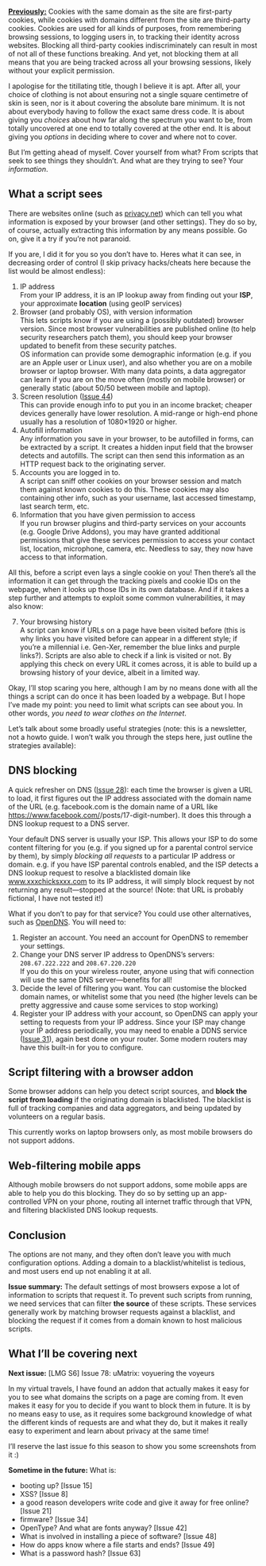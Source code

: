 [**Previously:**](https://buttondown.email/laymansguide/archive/) Cookies with the same domain as the site are first-party cookies, while cookies with domains different from the site are third-party cookies. Cookies are used for all kinds of purposes, from remembering browsing sessions, to logging users in, to tracking their identity across websites. Blocking all third-party cookies indiscriminately can result in most of not all of these functions breaking. And yet, not blocking them at all means that you are being tracked across all your browsing sessions, likely without your explicit permission.

I apologise for the titillating title, though I believe it is apt. After all, your choice of clothing is not about ensuring not a single square centimetre of skin is seen, nor is it about covering the absolute bare minimum. It is not about everybody having to follow the exact same dress code. It is about giving you *choices* about how far along the spectrum you want to be, from totally uncovered at one end to totally covered at the other end. It is about giving you *options* in deciding where to cover and where not to cover.

But I’m getting ahead of myself. Cover yourself from what? From scripts that seek to see things they shouldn’t. And what are they trying to see? Your *information*.

## What a script sees

There are websites online (such as [privacy.net](https://privacy.net)) which can tell you what information is exposed by your browser (and other settings). They do so by, of course, actually extracting this information by any means possible. Go on, give it a try if you’re not paranoid.

If you are, I did it for you so you don’t have to. Heres what it can see, in decreasing order of control (I skip privacy hacks/cheats here because the list would be almost endless):

1. IP address  
   From your IP address, it is an IP lookup away from finding out your **ISP**, your approximate **location** (using geoIP services)
2. Browser (and probably OS), with version information  
   This lets scripts know if you are using a (possibly outdated) browser version. Since most browser vulnerabilities are published online (to help security researchers patch them), you should keep your browser updated to benefit from these security patches.  
   OS information can provide some demographic information (e.g. if you are an Apple user or Linux user), and also whether you are on a mobile browser or laptop browser. With many data points, a data aggregator can learn if you are on the move often (mostly on mobile browser) or generally static (about 50/50 between mobile and laptop).
3. Screen resolution ([Issue 44](https://buttondown.email/laymansguide/archive/lmg-s4-issue-44-image-resolution/))  
   This can provide enough info to put you in an income bracket; cheaper devices generally have lower resolution. A mid-range or high-end phone usually has a resolution of 1080×1920 or higher.
4. Autofill information  
   Any information you save in your browser, to be autofilled in forms, can be extracted by a script. It creates a hidden input field that the browser detects and autofills. The script can then send this information as an HTTP request back to the originating server.
5. Accounts you are logged in to.  
   A script can sniff other cookies on your browser session and match them against known cookies to do this. These cookies may also containing other info, such as your username, last accessed timestamp, last search term, etc.
6. Information that you have given permission to access  
   If you run browser plugins and third-party services on your accounts (e.g. Google Drive Addons), you may have granted additional permissions that give these services permission to access your contact list, location, microphone, camera, etc. Needless to say, they now have access to that information.

All this, before a script even lays a single cookie on you! Then there’s all the information it can get through the tracking pixels and cookie IDs on the webpage, when it looks up those IDs in its own database. And if it takes a step further and attempts to exploit some common vulnerabilities, it may also know:

7. Your browsing history  
   A script can know if URLs on a page have been visited before (this is why links you have visited before can appear in a different style; if you’re a millennial i.e. Gen-Xer, remember the blue links and purple links?). Scripts are also able to check if a link is visited or not. By applying this check on every URL it comes across, it is able to build up a browsing history of your device, albeit in a limited way.

Okay, I’ll stop scaring you here, although I am by no means done with all the things a script can do once it has been loaded by a webpage. But I hope I’ve made my point: you need to limit what scripts can see about you. In other words, *you need to wear clothes on the Internet*.

Let’s talk about some broadly useful strategies (note: this is a newsletter, not a howto guide. I won’t walk you through the steps here, just outline the strategies available):

## DNS blocking

A quick refresher on DNS ([Issue 28](https://buttondown.email/laymansguide/archive/lmg-s3-issue-28-domain-names-and-dns/)): each time the browser is given a URL to load, it first figures out the IP address associated with the domain name of the URL (e.g. facebook.com is the domain name of a URL like https://www.facebook.com/<username>/posts/17-digit-number). It does this through a DNS lookup request to a DNS server.

Your default DNS server is usually your ISP. This allows your ISP to do some content filtering for you (e.g. if you signed up for a parental control service by them), by simply *blocking all requests* to a particular IP address or domain. e.g. if you have ISP parental controls enabled, and the ISP detects a DNS lookup request to resolve a blacklisted domain like www.xxxchicksxxx.com to its IP address, it will simply block request by not returning any result—stopped at the source! (Note: that URL is probably fictional, I have not tested it!)

What if you don’t to pay for that service? You could use other alternatives, such as [OpenDNS](https://www.opendns.com/). You will need to:

1. Register an account. You need an account for OpenDNS to remember your settings.
2. Change your DNS server IP address to OpenDNS’s servers: `208.67.222.222` and `208.67.220.220`  
   If you do this on your wireless router, anyone using that wifi connection will use the same DNS server—benefits for all!
3. Decide the level of filtering you want. You can customise the blocked domain names, or whitelist some that you need (the higher levels can be pretty aggressive and cause some services to stop working)
3. Register your IP address with your account, so OpenDNS can apply your setting to requests from your IP address. Since your ISP may change your IP address periodically, you may need to enable a DDNS service ([Issue 31](https://buttondown.email/laymansguide/archive/lmg-s3-issue-31-getting-a-private-ip-address-dhcp/)), again best done on your router. Some modern routers may have this built-in for you to configure.

## Script filtering with a browser addon

Some browser addons can help you detect script sources, and **block the script from loading** if the originating domain is blacklisted. The blacklist is full of tracking companies and data aggregators, and being updated by volunteers on a regular basis.

This currently works on laptop browsers only, as most mobile browsers do not support addons.

## Web-filtering mobile apps

Although mobile browsers do not support addons, some mobile apps are able to help you do this blocking. They do so by setting up an app-controlled VPN on your phone, routing all internet traffic through that VPN, and filtering blacklisted DNS lookup requests.

## Conclusion

The options are not many, and they often don’t leave you with much configuration options. Adding a domain to a blacklist/whitelist is tedious, and most users end up not enabling it at all.

**Issue summary:** The default settings of most browsers expose a lot of information to scripts that request it. To prevent such scripts from running, we need services that can filter **the source** of these scripts. These services generally work by matching browser requests against a blacklist, and blocking the request if it comes from a domain known to host malicious scripts.

## What I’ll be covering next

**Next issue:** [LMG S6] Issue 78: uMatrix: voyuering the voyeurs

In my virtual travels, I have found an addon that actually makes it easy for you to see what domains the scripts on a page are coming from. It even makes it easy for you to decide if you want to block them in future. It is by no means easy to use, as it requires some background knowledge of what the different kinds of requests are and what they do, but it makes it really easy to experiment and learn about privacy at the same time!

I’ll reserve the last issue fo this season to show you some screenshots from it :)

**Sometime in the future:** What is:

- booting up? [Issue 15]
- XSS? [Issue 8]
- a good reason developers write code and give it away for free online? [Issue 21]
- firmware? [Issue 34]
- OpenType? And what are fonts anyway? [Issue 42]
- What is involved in installing a piece of software? [Issue 48]
- How do apps know where a file starts and ends? [Issue 49]
- What is a password hash? [Issue 63]
